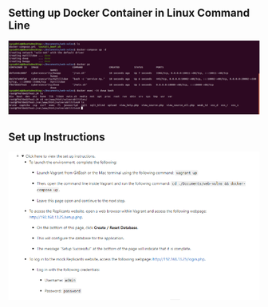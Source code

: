 


## Setting up Docker Container in Linux Command Line

![pic](1.png)  
 
## Set up Instructions

![pic](2.png) 